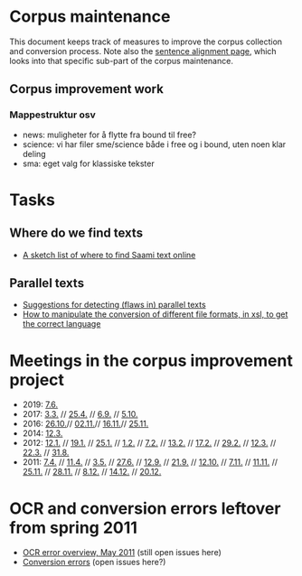 # Corpus maintenance

This document keeps track of measures to improve the corpus collection and conversion process.
Note also the [sentence alignment page](/tools/tca2.html), which looks
into that specific sub-part of the corpus maintenance.

## Corpus improvement work

### Mappestruktur osv
* news: muligheter for å flytte fra bound til free?
* science: vi har filer sme/science både i free og i bound, uten noen klar deling
* sma: eget valg for klassiske tekster

# Tasks

## Where do we find texts
*  [A sketch list of where to find Saami text online](SaamiTextOnline.html)

## Parallel texts
* [Suggestions for detecting (flaws in) parallel texts](corpus_parallel_maintenance.html)
* [How to manipulate the conversion of different file formats, in xsl, to get the correct language](CorpusConvertingManipulation.html)

# Meetings in the corpus improvement project

* 2019:
[  7.6.](../admin/corpus/Meeting_2019-06-07.html)
* 2017:
[  3.3.](../admin/corpus/Meeting_2017-03-03.html) //
  [ 25.4.](../admin/corpus/Meeting_2017-04-25.html) //
  [  6.9.](../admin/corpus/Meeting_2017-09-06.html) //
  [ 5.10.](../admin/corpus/Meeting_2017-10-05.html)
* 2016:
[ 26.10.](../admin/corpus/Meeting_2016-10-26.html)//
  [ 02.11.](../admin/corpus/Meeting_2016-11-02.html)//
  [ 16.11.](../admin/corpus/Meeting_2016-11-16.html)//
  [ 25.11.](../admin/corpus/Meeting_2016-11-25.html)
* 2014:
[ 12.3.](../admin/corpus/Meeting_2014-03-12.html)
* 2012:
[ 12.1.](../admin/corpus/Meeting_2012-01-12.html) //
  [ 19.1.](../admin/corpus/Meeting_2012-01-19.html) //
  [ 25.1.](../admin/corpus/Meeting_2012-01-25.html) //
  [  1.2.](../admin/corpus/Meeting_2012-02-01.html) //
  [  7.2.](../admin/corpus/Meeting_2012-02-07.html) //
  [ 13.2.](../admin/corpus/Meeting_2012-02-13.html) //
  [ 17.2.](../admin/corpus/Meeting_2012-02-17.html) //
  [ 29.2.](../admin/corpus/Meeting_2012-02-29.html) //
  [ 12.3.](../admin/corpus/Meeting_2012-03-12.html) //
  [ 22.3.](../admin/corpus/Meeting_2012-03-22.html) //
  [ 31.8.](../admin/corpus/Meeting_2012-08-31.html)
* 2011:
[  7.4.](../admin/corpus/Meeting_2011-04-07.html) //
  [ 11.4.](../admin/corpus/Meeting_2011-04-11.html) //
  [  3.5.](../admin/corpus/Meeting_2011-05-03.html) //
  [ 27.6.](../admin/corpus/Meeting_2011-06-27.html) //
  [ 12.9.](../admin/corpus/Meeting_2011-09-12.html) //
  [ 21.9.](../admin/corpus/Meeting_2011-09-21.html) //
  [12.10.](../admin/corpus/Meeting_2011-10-12.html) //
  [ 7.11.](../admin/corpus/Meeting_2011-11-07.html) //
  [11.11.](../admin/corpus/Meeting_2011-11-11.html) //
  [25.11.](../admin/corpus/Meeting_2011-11-25.html) //
  [28.11.](../admin/corpus/Meeting_2011-11-28.html) //
  [ 8.12.](../admin/corpus/Meeting_2011-12-08.html) //
  [14.12.](../admin/corpus/Meeting_2011-12-14.html) //
  [20.12.](../admin/corpus/Meeting_2011-12-20.html)

# OCR and conversion errors leftover from spring 2011

* [OCR error overview, May 2011](corpus_ocr_may11.html) (still open issues here)
* [Conversion errors](corpus_conversionerrors_may11.html) (open issues here?)
